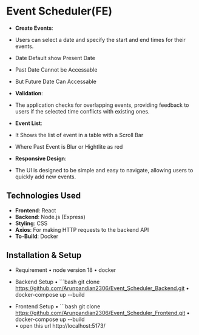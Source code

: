 # Event Scheduler(FE)

- **Create Events**:
- Users can select a date and specify the start and end times for their events.
- Date Default show Present Date
- Past Date Cannot be Accessable
- But Future Date Can Accessable
  
- **Validation**:
- The application checks for overlapping events, providing feedback to users if the selected time conflicts with existing ones.

- **Event List**:
- It Shows the list of event in a table with a Scroll Bar
- Where Past Event is Blur or Hightlite as red
  
- **Responsive Design**:
- The UI is designed to be simple and easy to navigate, allowing users to quickly add new events.

## Technologies Used
- **Frontend**: React
- **Backend**: Node.js (Express)
- **Styling**: CSS 
- **Axios**: For making HTTP requests to the backend API
- **To-Build**: Docker
  
## Installation & Setup

- Requirement
•	node version 18
•	docker

- Backend Setup
•	```bash
   git clone https://github.com/Arunpandian2306/Event_Scheduler_Backend.git
•	docker-compose up --build
  
- Frontend Setup
•	```bash
   git clone https://github.com/Arunpandian2306/Event_Scheduler_Frontend.git
•	docker-compose up --build   
•	open this url http://localhost:5173/

